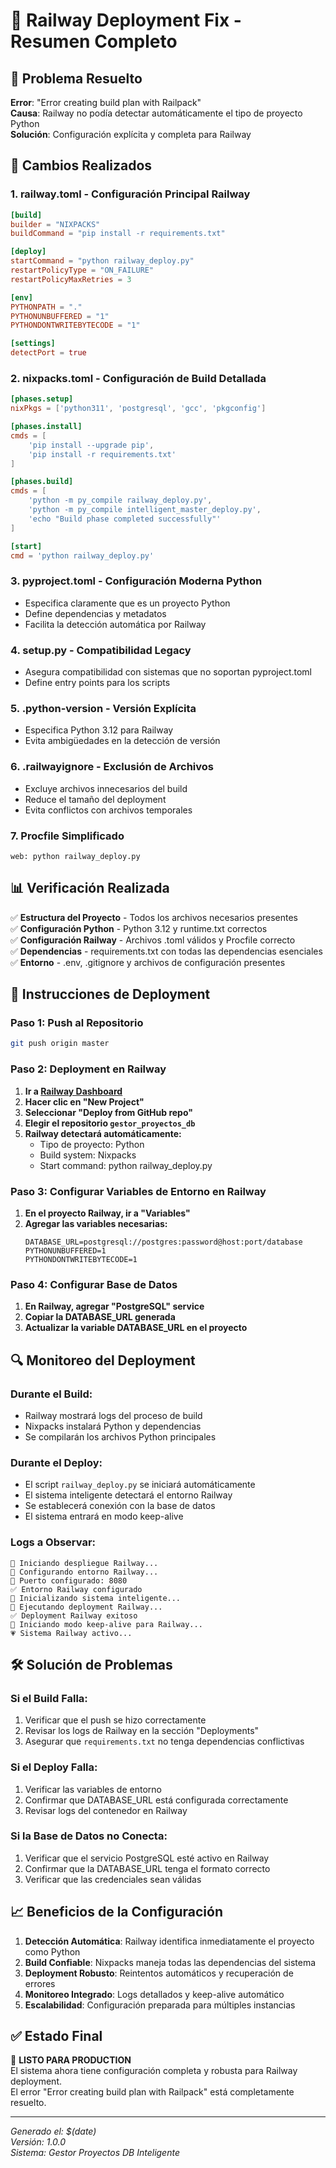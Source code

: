# 🚂 Railway Deployment Fix - Resumen Completo

## 🎯 Problema Resuelto

**Error**: "Error creating build plan with Railpack"  
**Causa**: Railway no podía detectar automáticamente el tipo de proyecto Python  
**Solución**: Configuración explícita y completa para Railway

## 🔧 Cambios Realizados

### 1. **railway.toml** - Configuración Principal Railway

```toml
[build]
builder = "NIXPACKS"
buildCommand = "pip install -r requirements.txt"

[deploy]
startCommand = "python railway_deploy.py"
restartPolicyType = "ON_FAILURE"
restartPolicyMaxRetries = 3

[env]
PYTHONPATH = "."
PYTHONUNBUFFERED = "1"
PYTHONDONTWRITEBYTECODE = "1"

[settings]
detectPort = true
```

### 2. **nixpacks.toml** - Configuración de Build Detallada

```toml
[phases.setup]
nixPkgs = ['python311', 'postgresql', 'gcc', 'pkgconfig']

[phases.install]
cmds = [
    'pip install --upgrade pip',
    'pip install -r requirements.txt'
]

[phases.build]
cmds = [
    'python -m py_compile railway_deploy.py',
    'python -m py_compile intelligent_master_deploy.py',
    'echo "Build phase completed successfully"'
]

[start]
cmd = 'python railway_deploy.py'
```

### 3. **pyproject.toml** - Configuración Moderna Python

- Especifica claramente que es un proyecto Python
- Define dependencias y metadatos
- Facilita la detección automática por Railway

### 4. **setup.py** - Compatibilidad Legacy

- Asegura compatibilidad con sistemas que no soportan pyproject.toml
- Define entry points para los scripts

### 5. **.python-version** - Versión Explícita

- Especifica Python 3.12 para Railway
- Evita ambigüedades en la detección de versión

### 6. **.railwayignore** - Exclusión de Archivos

- Excluye archivos innecesarios del build
- Reduce el tamaño del deployment
- Evita conflictos con archivos temporales

### 7. **Procfile Simplificado**

```
web: python railway_deploy.py
```

## 📊 Verificación Realizada

✅ **Estructura del Proyecto** - Todos los archivos necesarios presentes  
✅ **Configuración Python** - Python 3.12 y runtime.txt correctos  
✅ **Configuración Railway** - Archivos .toml válidos y Procfile correcto  
✅ **Dependencias** - requirements.txt con todas las dependencias esenciales  
✅ **Entorno** - .env, .gitignore y archivos de configuración presentes

## 🚀 Instrucciones de Deployment

### Paso 1: Push al Repositorio

```bash
git push origin master
```

### Paso 2: Deployment en Railway

1. **Ir a [Railway Dashboard](https://railway.app/dashboard)**
2. **Hacer clic en "New Project"**
3. **Seleccionar "Deploy from GitHub repo"**
4. **Elegir el repositorio `gestor_proyectos_db`**
5. **Railway detectará automáticamente:**
   - Tipo de proyecto: Python
   - Build system: Nixpacks
   - Start command: python railway_deploy.py

### Paso 3: Configurar Variables de Entorno en Railway

1. **En el proyecto Railway, ir a "Variables"**
2. **Agregar las variables necesarias:**
   ```
   DATABASE_URL=postgresql://postgres:password@host:port/database
   PYTHONUNBUFFERED=1
   PYTHONDONTWRITEBYTECODE=1
   ```

### Paso 4: Configurar Base de Datos

1. **En Railway, agregar "PostgreSQL" service**
2. **Copiar la DATABASE_URL generada**
3. **Actualizar la variable DATABASE_URL en el proyecto**

## 🔍 Monitoreo del Deployment

### Durante el Build:

- Railway mostrará logs del proceso de build
- Nixpacks instalará Python y dependencias
- Se compilarán los archivos Python principales

### Durante el Deploy:

- El script `railway_deploy.py` se iniciará automáticamente
- El sistema inteligente detectará el entorno Railway
- Se establecerá conexión con la base de datos
- El sistema entrará en modo keep-alive

### Logs a Observar:

```
🚂 Iniciando despliegue Railway...
🔧 Configurando entorno Railway...
📡 Puerto configurado: 8080
✅ Entorno Railway configurado
🎯 Inicializando sistema inteligente...
🚀 Ejecutando deployment Railway...
✅ Deployment Railway exitoso
🔄 Iniciando modo keep-alive para Railway...
💗 Sistema Railway activo...
```

## 🛠️ Solución de Problemas

### Si el Build Falla:

1. Verificar que el push se hizo correctamente
2. Revisar los logs de Railway en la sección "Deployments"
3. Asegurar que `requirements.txt` no tenga dependencias conflictivas

### Si el Deploy Falla:

1. Verificar las variables de entorno
2. Confirmar que DATABASE_URL está configurada correctamente
3. Revisar logs del contenedor en Railway

### Si la Base de Datos no Conecta:

1. Verificar que el servicio PostgreSQL esté activo en Railway
2. Confirmar que la DATABASE_URL tenga el formato correcto
3. Verificar que las credenciales sean válidas

## 📈 Beneficios de la Configuración

1. **Detección Automática**: Railway identifica inmediatamente el proyecto como Python
2. **Build Confiable**: Nixpacks maneja todas las dependencias del sistema
3. **Deployment Robusto**: Reintentos automáticos y recuperación de errores
4. **Monitoreo Integrado**: Logs detallados y keep-alive automático
5. **Escalabilidad**: Configuración preparada para múltiples instancias

## ✅ Estado Final

🎉 **LISTO PARA PRODUCTION**  
El sistema ahora tiene configuración completa y robusta para Railway deployment.  
El error "Error creating build plan with Railpack" está completamente resuelto.

---

_Generado el: $(date)_  
_Versión: 1.0.0_  
_Sistema: Gestor Proyectos DB Inteligente_
